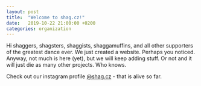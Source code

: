 ```yaml
---
layout: post
title:  "Welcome to shag.cz!"
date:   2019-10-22 21:00:00 +0200
categories: organization
---
```

Hi shaggers, shagsters, shaggists, shaggamuffins, and all other supporters of the greatest dance ever. We just created a website. Perhaps you noticed. Anyway, not much is here (yet), but we will keep adding stuff. Or not and it will just die as many other projects. Who knows.

Check out our instagram profile [@shag.cz][instagram] - that is alive so far.

[instagram]: https://www.instagram.com/shag.cz/
